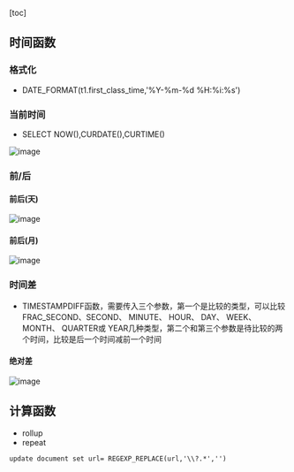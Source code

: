 [toc]
## 时间函数
### 格式化
- DATE_FORMAT(t1.first_class_time,'%Y-%m-%d %H:%i:%s')

### 当前时间
- SELECT NOW(),CURDATE(),CURTIME()

![image](http://note.youdao.com/yws/res/24028/A0681F5FDB184CAE9BEB365674F115AE)

### 前/后
#### 前后(天)
![image](http://note.youdao.com/yws/res/24033/88E18D26CE3E47AF9747CA731A9C330E)
#### 前后(月)
![image](http://note.youdao.com/yws/res/24037/68B94CFB0D5A4CB0A0320E1D309142ED)
### 时间差
- TIMESTAMPDIFF函数，需要传入三个参数，第一个是比较的类型，可以比较FRAC_SECOND、SECOND、 MINUTE、 HOUR、 DAY、 WEEK、 MONTH、 QUARTER或 YEAR几种类型，第二个和第三个参数是待比较的两个时间，比较是后一个时间减前一个时间

#### 绝对差
![image](http://note.youdao.com/yws/res/24046/D2AD8764B6684C1490DBFA5667544DA5)
## 计算函数
- rollup
- repeat





```
update document set url= REGEXP_REPLACE(url,'\\?.*','')
```